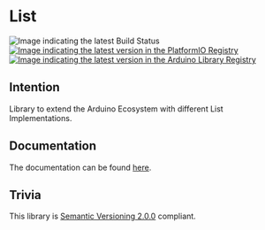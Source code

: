 # List
![Image indicating the latest Build Status](https://github.com/nkaaf/Arduino-List/workflows/Arduino%20Library%20CI/badge.svg "Build Status")
[![Image indicating the latest version in the PlatformIO Registry](https://badges.registry.platformio.org/packages/nkaaf/library/List.svg "PlatformIO Registry")](https://registry.platformio.org/libraries/nkaaf/List)
[![Image indicating the latest version in the Arduino Library Registry](https://www.ardu-badge.com/badge/List.svg "Arduino Library Registry")](https://www.ardu-badge.com/List)

## Intention
Library to extend the Arduino Ecosystem with different List Implementations.

## Documentation
The documentation can be found [here](https://nkaaf.github.io/Arduino-List/).

## Trivia
This library is [Semantic Versioning 2.0.0](https://semver.org/) compliant.
